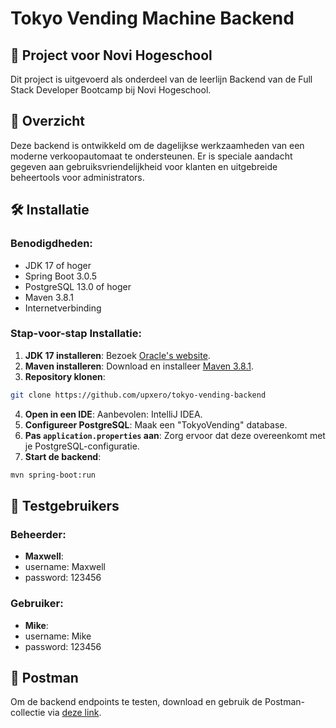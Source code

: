 # Tokyo Vending Machine Backend

## 🏫 Project voor Novi Hogeschool

Dit project is uitgevoerd als onderdeel van de leerlijn Backend van de Full Stack Developer Bootcamp bij Novi Hogeschool.

## 📖 Overzicht

Deze backend is ontwikkeld om de dagelijkse werkzaamheden van een moderne verkoopautomaat te ondersteunen. Er is speciale aandacht gegeven aan gebruiksvriendelijkheid voor klanten en uitgebreide beheertools voor administrators.

## 🛠 Installatie

### Benodigdheden:
- JDK 17 of hoger
- Spring Boot 3.0.5
- PostgreSQL 13.0 of hoger
- Maven 3.8.1
- Internetverbinding

### Stap-voor-stap Installatie:

1. **JDK 17 installeren**: Bezoek [Oracle's website](https://www.oracle.com/).
2. **Maven installeren**: Download en installeer [Maven 3.8.1](https://maven.apache.org/download.cgi).
3. **Repository klonen**: 

```bash
git clone https://github.com/upxero/tokyo-vending-backend
```

4. **Open in een IDE**: Aanbevolen: IntelliJ IDEA.
5. **Configureer PostgreSQL**: Maak een "TokyoVending" database.
6. **Pas `application.properties` aan**: Zorg ervoor dat deze overeenkomt met je PostgreSQL-configuratie.
7. **Start de backend**:

```bash
mvn spring-boot:run
```

## 🔐 Testgebruikers

### Beheerder:
- **Maxwell**:
- username: Maxwell
- password: 123456

### Gebruiker:
- **Mike**:
- username: Mike
- password: 123456

## 📮 Postman

Om de backend endpoints te testen, download en gebruik de Postman-collectie via [deze link](https://www.postman.com/upxero/workspace/novi-workspace/request/26893904-6443ed09-7460-4cfe-819b-e29f1e24adc6).

